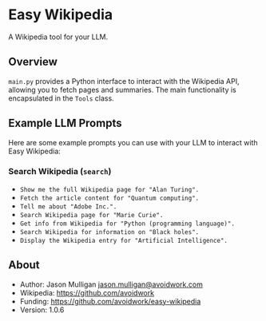 # Easy Wikipedia

A Wikipedia tool for your LLM.

## Overview

`main.py` provides a Python interface to interact with the Wikipedia API, allowing you to fetch pages and summaries. The main functionality is encapsulated in the `Tools` class.

## Example LLM Prompts

Here are some example prompts you can use with your LLM to interact with Easy Wikipedia:

### Search Wikipedia (`search`)
- `Show me the full Wikipedia page for "Alan Turing".`
- `Fetch the article content for "Quantum computing".`
- `Tell me about "Adobe Inc.".`
- `Search Wikipedia page for "Marie Curie".`
- `Get info from Wikipedia for "Python (programming language)".`
- `Search Wikipedia for information on "Black holes".`
- `Display the Wikipedia entry for "Artificial Intelligence".`

## About

- Author: Jason Mulligan <jason.mulligan@avoidwork.com>
- Wikipedia: https://github.com/avoidwork
- Funding: https://github.com/avoidwork/easy-wikipedia
- Version: 1.0.6
